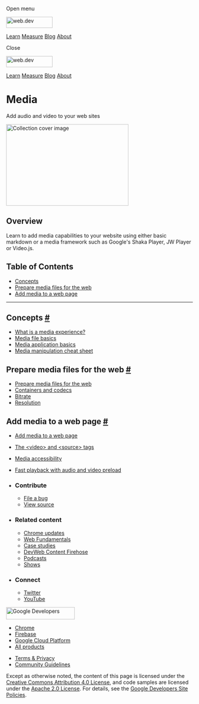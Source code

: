 <span class="w-tooltip w-tooltip--left">Open menu</span>

<a href="/" class="gc-analytics-event header-default__logo-link"><img src="/images/lockup.svg" alt="web.dev" class="header-default__logo" width="125" height="30" /></a>

<a href="/learn/" class="gc-analytics-event header-default__link">Learn</a> <a href="/measure/" class="gc-analytics-event header-default__link">Measure</a> <a href="/blog/" class="gc-analytics-event header-default__link">Blog</a> <a href="/about/" class="gc-analytics-event header-default__link">About</a>

<span class="w-tooltip">Close</span>

<a href="/" class="gc-analytics-event"><img src="/images/lockup.svg" alt="web.dev" class="drawer-default__logo" width="125" height="30" /></a>

<a href="/learn/" class="gc-analytics-event drawer-default__link">Learn</a> <a href="/measure/" class="gc-analytics-event drawer-default__link">Measure</a> <a href="/blog/" class="gc-analytics-event drawer-default__link">Blog</a> <a href="/about/" class="gc-analytics-event drawer-default__link">About</a>

Media
=====

Add audio and video to your web sites

<img src="https://web-dev.imgix.net/image/tcFciHGuF3MxnTr1y5ue01OGLBn2/6hi0spZGVaFnsPVEt1P0.svg" alt="Collection cover image" class="w-masthead-path__image" width="330" height="220" />

Overview
--------

Learn to add media capabilities to your website using either basic markdown or a media framework such as Google's Shaka Player, JW Player or Video.js.

Table of Contents
-----------------

-   <a href="#concepts" class="w-path-link">Concepts</a>
-   <a href="#prepare-media-files-for-the-web" class="w-path-link">Prepare media files for the web</a>
-   <a href="#add-media-to-a-web-page" class="w-path-link">Add media to a web page</a>

------------------------------------------------------------------------

Concepts <a href="#concepts" class="w-headline-link">#</a>
----------------------------------------------------------

-   <a href="/media-experience/" class="w-path-link">What is a media experience?</a>
-   <a href="/media-file-basics/" class="w-path-link">Media file basics</a>
-   <a href="/media-application-basics/" class="w-path-link">Media application basics</a>
-   <a href="/media-cheat-sheet/" class="w-path-link">Media manipulation cheat sheet</a>

Prepare media files for the web <a href="#prepare-media-files-for-the-web" class="w-headline-link">#</a>
--------------------------------------------------------------------------------------------------------

-   <a href="/prepare-media/" class="w-path-link">Prepare media files for the web</a>
-   <a href="/containers-and-codecs/" class="w-path-link">Containers and codecs</a>
-   <a href="/bitrate/" class="w-path-link">Bitrate</a>
-   <a href="/resolution/" class="w-path-link">Resolution</a>

Add media to a web page <a href="#add-media-to-a-web-page" class="w-headline-link">#</a>
----------------------------------------------------------------------------------------

-   <a href="/add-media/" class="w-path-link">Add media to a web page</a>
-   <a href="/video-and-source-tags/" class="w-path-link">The &lt;video&gt; and &lt;source&gt; tags</a>
-   <a href="/media-accessibility/" class="w-path-link">Media accessibility</a>
-   <a href="/fast-playback-with-preload/" class="w-path-link">Fast playback with audio and video preload</a>

-   ### Contribute

    -   <a href="https://github.com/GoogleChrome/web.dev/issues/new?assignees=&amp;labels=bug&amp;template=bug_report.md&amp;title=" class="w-footer__linkbox-link">File a bug</a>
    -   <a href="https://github.com/googlechrome/web.dev" class="w-footer__linkbox-link">View source</a>

-   ### Related content

    -   <a href="https://blog.chromium.org/" class="w-footer__linkbox-link">Chrome updates</a>
    -   <a href="https://developers.google.com/web/" class="w-footer__linkbox-link">Web Fundamentals</a>
    -   <a href="https://developers.google.com/web/showcase/" class="w-footer__linkbox-link">Case studies</a>
    -   <a href="https://devwebfeed.appspot.com/" class="w-footer__linkbox-link">DevWeb Content Firehose</a>
    -   <a href="/podcasts/" class="w-footer__linkbox-link">Podcasts</a>
    -   <a href="/shows/" class="w-footer__linkbox-link">Shows</a>

-   ### Connect

    -   <a href="https://www.twitter.com/ChromiumDev" class="w-footer__linkbox-link">Twitter</a>
    -   <a href="https://www.youtube.com/user/ChromeDevelopers" class="w-footer__linkbox-link">YouTube</a>

<a href="https://developers.google.com/" class="w-footer__utility-logo-link"><img src="/images/lockup-color.png" alt="Google Developers" class="w-footer__utility-logo" width="185" height="33" /></a>

-   <a href="https://developer.chrome.com/" class="w-footer__utility-link">Chrome</a>
-   <a href="https://firebase.google.com/" class="w-footer__utility-link">Firebase</a>
-   <a href="https://cloud.google.com/" class="w-footer__utility-link">Google Cloud Platform</a>
-   <a href="https://developers.google.com/products" class="w-footer__utility-link">All products</a>

<!-- -->

-   <a href="https://policies.google.com/" class="w-footer__utility-link">Terms &amp; Privacy</a>
-   <a href="/community-guidelines/" class="w-footer__utility-link">Community Guidelines</a>

Except as otherwise noted, the content of this page is licensed under the [Creative Commons Attribution 4.0 License](https://creativecommons.org/licenses/by/4.0/), and code samples are licensed under the [Apache 2.0 License](https://www.apache.org/licenses/LICENSE-2.0). For details, see the [Google Developers Site Policies](https://developers.google.com/terms/site-policies).
